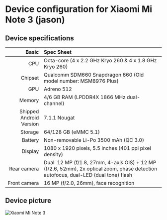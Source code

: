 Device configuration for Xiaomi Mi Note 3 (jason)
=========================================

## Device specifications

Basic   | Spec Sheet
-------:|:-------------------------
CPU     | Octa-core (4 x 2.2 GHz Kryo 260 & 4 x 1.8 GHz Kryo 260)
Chipset | Qualcomm SDM660 Snapdragon 660 (Old model number: MSM8976 Plus)
GPU     | Adreno 512
Memory  | 4/6 GB RAM (LPDDR4X 1866 MHz dual-channel) 
Shipped Android Version | 7.1.1 Nougat
Storage | 64/128 GB (eMMC 5.1)
Battery | Non-removable Li-Po 3500 mAh (QC 3.0)
Display | 1080 x 1920 pixels, 5.5 inches (401 ppi pixel density)
Rear camera | Dual: 12 MP (f/1.8, 27mm, 4-axis OIS) + 12 MP (f/2.6, 52mm), 2x optical zoom, phase detection autofocus, dual-LED (dual tone) flash
Front camera | 16 MP (f/2.0, 26mm), face recognition

## Device picture

![Xiaomi Mi Note 3](https://i8.mifile.cn/a1/pms_1511228654.33099308!560x560.jpg "Xiaomi Mi Note 3 in black")